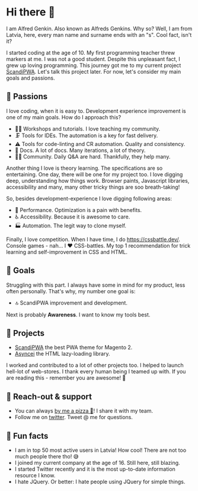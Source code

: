 # Hi there 👋

I am Alfred Genkin. Also known as Alfreds Genkins. Why so? Well, I am from Latvia, here, every man name and surname ends with an "s". Cool fact, isn't it?

I started coding at the age of 10. My first programming teacher threw markers at me. I was not a good student. Despite this unpleasant fact, I grew up loving programming. This journey got me to my current project [ScandiPWA](github.com/scandipwa). Let's talk this project later. For now, let's consider my main goals and passions.

## 🤤 Passions

I love coding, when it is easy to. Development experience improvement is one of my main goals. How do I approach this?

- 👨‍🏫 Workshops and tutorials. I love teaching my community.
- 🗜 Tools for IDEs. The automation is a key for fast delivery.
- ⚠️ Tools for code-linting and CR automation. Quality and consistency.
- 📒 Docs. A lot of docs. Many iterations, a lot of theory.
- 👯‍♂️ Community. Daily Q&A are hard. Thankfully, they help many.

Another thing I love is theory learning. The specifications are so entertaining. One day, there will be one for my project too. I love digging deep, understanding how things work. Browser paints, Javascript libraries, accessibility and many, many other tricky things are soo breath-taking!

So, besides development-experience I love digging following areas:

- 🎢 Performance. Optimization is a pain with benefits.
- ♿️ Accessibility. Because it is awesome to care.
- 🏭 Automation. The legit way to clone myself.

Finally, I love competition. When I have time, I do https://cssbattle.dev/. Console games - nah... I ❤️ CSS-battles. My top 1 recommendation for trick learning and self-improvement in CSS and HTML.

## 🚀 Goals

Struggling with this part. I always have some in mind for my product, less often personally. That's why, my number one goal is:

- 🔝 ScandiPWA improvement and development.

Next is probably **Awareness**. I want to know my tools best.

## 💼 Projects

- [ScandiPWA](github.com/scandipwa) the best PWA theme for Magento 2.
- [Asyncei](github.com/alfredsgenkins/asyncei) the HTML lazy-loading library.

I worked and contributed to a lot of other projects too. I helped to launch hell-lot of web-stores. I thank every human being I teamed up with. If you are reading this - remember you are awesome! 🥰

## 📢 Reach-out & support

- You can always [by me a pizza 🍕](https://www.buymeacoffee.com/alfredsgenkins)! I share it with my team.
- Follow me on [twitter](https://twitter.com/GenkinAlfred). Tweet @ me for questions.

## 🤡 Fun facts

- I am in top 50 most active users in Latvia! How cool! There are not too much people there tho! 😅
- I joined my current company at the age of 16. Still here, still blazing.
- I started Twitter recently and it is the most up-to-date information resource I know.
- I hate JQuery. Or better: I hate people using JQuery for simple things.
